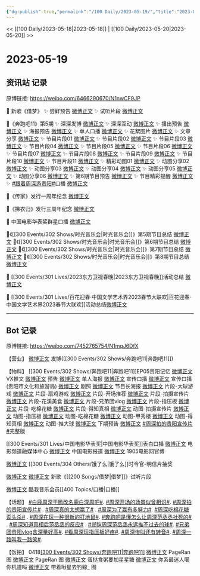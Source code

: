```yaml
---
{"dg-publish":true,"permalink":"/100 Daily/2023-05-19/","title":"2023-05-19","created":"2023-05-23T16:50:37.829+08:00","updated":"2023-05-25T12:32:15.367+08:00"}
---
```



<< [[100 Daily/2023-05-18\|2023-05-18]] | [[100 Daily/2023-05-20\|2023-05-20]] >>

# 2023-05-19

## 资讯站 记录

原博链接: https://weibo.com/6466290670/N1nwCF9JP

💫 新歌《借梦》
✨ 尝鲜预告 [微博正文](https://weibo.com/6466290670/4903169098259426)
✨ 试听片段 [微博正文](https://weibo.com/6466290670/4903175607816288)

💫《奔跑吧11》第5期
✨ 深深发博 [微博正文](https://weibo.com/6466290670/4903207396971272)
✨ 深深互动 [微博正文](https://weibo.com/6466290670/4903207589643083)
✨ 播出预告 [微博正文](https://weibo.com/6466290670/4903051879781307)
✨ 海报预告 [微博正文](https://weibo.com/6466290670/4903053818334372)
✨ 单人口播 [微博正文](https://weibo.com/6466290670/4903062605140606)
✨ 花絮图片 [微博正文](https://weibo.com/6466290670/4903069827729699)
✨ 文章分享 [微博正文](https://weibo.com/6466290670/4903132175536336)
✨ 节目片段01 [微博正文](https://weibo.com/6466290670/4903103013325258)
✨ 节目片段02 [微博正文](https://weibo.com/6466290670/4903128015574306)
✨ 节目片段03 [微博正文](https://weibo.com/6466290670/4903130581696972)
✨ 节目片段04 [微博正文](https://weibo.com/6466290670/4903159632234261)
✨ 节目片段05 [微博正文](https://weibo.com/6466290670/4903219056873978)
✨ 节目片段06 [微博正文](https://weibo.com/6466290670/4903234953806552)
✨ 节目片段07 [微博正文](https://weibo.com/6466290670/4903244097394989)
✨ 节目片段08 [微博正文](https://weibo.com/6466290670/4903244415376821)
✨ 节目片段09 [微博正文](https://weibo.com/6466290670/4903244428478688)
✨ 节目片段10 [微博正文](https://weibo.com/6466290670/4903245115559936)
✨ 节目片段11 [微博正文](https://weibo.com/6466290670/4903246072385237)
✨ 精彩动图01 [微博正文](https://weibo.com/6466290670/4903212467880299)
✨ 动图分享02 [微博正文](https://weibo.com/6466290670/4903220185399322)
✨ 动图分享03 [微博正文](https://weibo.com/6466290670/4903232546016471)
✨ 动图分享04 [微博正文](https://weibo.com/6466290670/4903234692975365)
✨ 动图分享05 [微博正文](https://weibo.com/6466290670/4903245280188305)
✨ 动图分享06 [微博正文](https://weibo.com/6466290670/4903253869070134)
✨ 第6期节目预告 [微博正文](https://weibo.com/6466290670/4903240275068784)
✨ 节目精彩提醒 [微博正文](https://weibo.com/6466290670/4903082141947922)
✨ [#跟着周深游贵阳#](https://s.weibo.com/weibo?q=%23%E8%B7%9F%E7%9D%80%E5%91%A8%E6%B7%B1%E6%B8%B8%E8%B4%B5%E9%98%B3%23)口播 [微博正文](https://weibo.com/6466290670/4903173951065265)

💫《传家》发行一周年纪念 [微博正文](https://weibo.com/6466290670/4903136446123069)

💫《拂衣归》发行三周年纪念 [微博正文](https://weibo.com/6466290670/4903136973818405)

💫 中国电影华表奖群星口播 [微博正文](https://weibo.com/6466290670/4903112160842052)

💫《[[300 Events/302 Shows/时光音乐会\|时光音乐会]]》第5期节目总结 [微博正文](https://weibo.com/6466290670/4903126262612584)
💫《[[300 Events/302 Shows/时光音乐会\|时光音乐会]]》第6期节目总结 [微博正文](https://weibo.com/6466290670/4903129214354385)
💫《[[300 Events/302 Shows/时光音乐会\|时光音乐会]]》第7期节目总结 [微博正文](https://weibo.com/6466290670/4903136122639073)
💫《[[300 Events/302 Shows/时光音乐会\|时光音乐会]]》第8期节目总结 [微博正文](https://weibo.com/6466290670/4903145241841571)

💫 [[300 Events/301 Lives/2023东方卫视春晚\|2023东方卫视春晚]]活动总结 [微博正文](https://weibo.com/6466290670/4903067747619284)

💫 [[300 Events/301 Lives/百花迎春·中国文学艺术界2023春节大联欢\|百花迎春·中国文学艺术界2023春节大联欢]]活动总结[微博正文](https://weibo.com/6466290670/4903118037581987)

---
## Bot 记录

原博链接: https://weibo.com/7452765754/N1mqJ6DfX

【营业】
[微博正文](http://weibo.com/1736988591/N1lnRrFif) 发博([[300 Events/302 Shows/奔跑吧11\|奔跑吧11]])

【物料】
[[300 Events/302 Shows/奔跑吧11\|奔跑吧11]]EP05贵阳记忆
[微博正文](http://weibo.com/6466290670/N1jtTnefK) VX推文
[微博正文](https://weibo.com/5242381821/N1hkQbxXq) 预告
[微博正文](https://weibo.com/5242381821/N1hoTig0x) 单人海报
[微博正文](https://weibo.com/5242381821/N1hBSv7lQ) 宣传口播
[微博正文](https://weibo.com/2473528064/N1iMzo4jk) 宣传口播(贵阳市文化和旅游局)
[微博正文](https://weibo.com/5242381821/N1hPh8Xs9) 剧照
[微博正文](https://weibo.com/5242381821/N1i7y2STy) 节目长海报
[微博正文](https://weibo.com/5242381821/N1iEOmDKr) 片段-大球游戏
[微博正文](https://weibo.com/5242381821/N1j3E5LPi) 片段-扇鸡游戏
[微博正文](https://weibo.com/5242381821/N1jiC21Eu) 片段-开场推荐
[微博正文](https://weibo.com/5242381821/N1joHi4Jr) 片段-拍摄宣传片
[微博正文](https://weibo.com/5242381821/N1k5jDL0G) 片段-花溪美食
[微博正文](https://weibo.com/1878335471/N1mf62bFF) 片段-兄弟团vlog
[微博正文](https://weibo.com/1878335471/N1lHgli8b) 片段-指压板
[微博正文](https://weibo.com/1878335471/N1m5CBRh3) 片段-吃棉花糖
[微博正文](https://weibo.com/1878335471/N1mb4Eqos) 片段-得知真相
[微博正文](https://weibo.com/5242381821/N1lxR6CKp) 动图-拍摄宣传片
[微博正文](https://weibo.com/5242381821/N1lFofQ9G) 动图-指压板
[微博正文](https://weibo.com/5242381821/N1m2rfOFj) 动图-吃棉花糖
[微博正文](https://weibo.com/5242381821/N1m7i2mLN) 动图-甲秀楼
[微博正文](https://weibo.com/5242381821/N1mbesUuM) 动图-得知真相
[微博正文](https://weibo.com/5242381821/N1mdG11Yo) 动图-推大球
[微博正文](https://weibo.com/5242381821/N1mgBpG7F) 下期预告
[微博正文](https://weibo.com/5242381821/N1mnEdjMy) [#周深拍的贵阳宣传片#](https://s.weibo.com/weibo?q=%23%E5%91%A8%E6%B7%B1%E6%8B%8D%E7%9A%84%E8%B4%B5%E9%98%B3%E5%AE%A3%E4%BC%A0%E7%89%87%23)完整版

[[300 Events/301 Lives/中国电影华表奖\|中国电影华表奖]]表白口播
[微博正文](http://weibo.com/6495544869/N1iTQD9fc) 电影频道融媒体中心
[微博正文](http://weibo.com/1261788454/N1iUg0Qdg) 中国电影报道
[微博正文](http://weibo.com/1635270132/N1iUfpdFV) 1905电影网官博

[微博正文](http://weibo.com/7756461320/N1ktFexds) [[300 Events/304 Others/饿了么\|饿了么]]时令官-明信片抽奖

[微博正文](http://weibo.com/7759377587/N1kjeae9B) [微博正文](http://weibo.com/6466290670/N1kBWwNna) 新歌《[[200 Songs/借梦\|借梦]]》试听片段

[微博正文](http://weibo.com/2967602032/N1k6JCIij) 酷我音乐会员[[400 Topics/口播\|口播]]

【话题】
[#白鹿周深干脆改名鹿白深周吧#](https://s.weibo.com/weibo?q=%23%E7%99%BD%E9%B9%BF%E5%91%A8%E6%B7%B1%E5%B9%B2%E8%84%86%E6%94%B9%E5%90%8D%E9%B9%BF%E7%99%BD%E6%B7%B1%E5%91%A8%E5%90%A7%23).
[#周深开场的场景似曾相识#](https://s.weibo.com/weibo?q=%23%E5%91%A8%E6%B7%B1%E5%BC%80%E5%9C%BA%E7%9A%84%E5%9C%BA%E6%99%AF%E4%BC%BC%E6%9B%BE%E7%9B%B8%E8%AF%86%23).
[#周深拍的贵阳宣传片#](https://s.weibo.com/weibo?q=%23%E5%91%A8%E6%B7%B1%E6%8B%8D%E7%9A%84%E8%B4%B5%E9%98%B3%E5%AE%A3%E4%BC%A0%E7%89%87%23) .
[#周深真的太想赢了#](https://s.weibo.com/weibo?q=%23%E5%91%A8%E6%B7%B1%E7%9C%9F%E7%9A%84%E5%A4%AA%E6%83%B3%E8%B5%A2%E4%BA%86%23) .
[#周深为了赢有多努力#](https://s.weibo.com/weibo?q=%23%E5%91%A8%E6%B7%B1%E4%B8%BA%E4%BA%86%E8%B5%A2%E6%9C%89%E5%A4%9A%E5%8A%AA%E5%8A%9B%23).
[#周深吃棉花糖歪头杀#](https://s.weibo.com/weibo?q=%23%E5%91%A8%E6%B7%B1%E5%90%83%E6%A3%89%E8%8A%B1%E7%B3%96%E6%AD%AA%E5%A4%B4%E6%9D%80%23) .
[#周深在玩一种很新的打地鼠#](https://s.weibo.com/weibo?q=%23%E5%91%A8%E6%B7%B1%E5%9C%A8%E7%8E%A9%E4%B8%80%E7%A7%8D%E5%BE%88%E6%96%B0%E7%9A%84%E6%89%93%E5%9C%B0%E9%BC%A0%23).
[#奔跑吧是懂怎么让周深范丞丞社死的#](https://s.weibo.com/weibo?q=%23%E5%A5%94%E8%B7%91%E5%90%A7%E6%98%AF%E6%87%82%E6%80%8E%E4%B9%88%E8%AE%A9%E5%91%A8%E6%B7%B1%E8%8C%83%E4%B8%9E%E4%B8%9E%E7%A4%BE%E6%AD%BB%E7%9A%84%23) .
[#周深知道真相后范丞丞的反应#](https://s.weibo.com/weibo?q=%23%E5%91%A8%E6%B7%B1%E7%9F%A5%E9%81%93%E7%9C%9F%E7%9B%B8%E5%90%8E%E8%8C%83%E4%B8%9E%E4%B8%9E%E7%9A%84%E5%8F%8D%E5%BA%94%23) .
[#郑恺周深范丞丞永远推不过去的球#](https://s.weibo.com/weibo?q=%23%E9%83%91%E6%81%BA%E5%91%A8%E6%B7%B1%E8%8C%83%E4%B8%9E%E4%B8%9E%E6%B0%B8%E8%BF%9C%E6%8E%A8%E4%B8%8D%E8%BF%87%E5%8E%BB%E7%9A%84%E7%90%83%23).
[#兄弟团贵阳vlog含深量好高#](https://s.weibo.com/weibo?q=%23%E5%85%84%E5%BC%9F%E5%9B%A2%E8%B4%B5%E9%98%B3vlog%E5%90%AB%E6%B7%B1%E9%87%8F%E5%A5%BD%E9%AB%98%23).
[#看周深玩指压板好疼#](https://s.weibo.com/weibo?q=%23%E7%9C%8B%E5%91%A8%E6%B7%B1%E7%8E%A9%E6%8C%87%E5%8E%8B%E6%9D%BF%E5%A5%BD%E7%96%BC%23).
[#周深惨叫还有转音#](https://s.weibo.com/weibo?q=%23%E5%91%A8%E6%B7%B1%E6%83%A8%E5%8F%AB%E8%BF%98%E6%9C%89%E8%BD%AC%E9%9F%B3%23).
[#周深一路叫我一路笑#](https://s.weibo.com/weibo?q=%23%E5%91%A8%E6%B7%B1%E4%B8%80%E8%B7%AF%E5%8F%AB%E6%88%91%E4%B8%80%E8%B7%AF%E7%AC%91%23).

【饭拍】
0418[[300 Events/302 Shows/奔跑吧11\|奔跑吧11]](EP05)
[微博正文](http://weibo.com/7633014126/N1hUQBTqZ) PageRan 图
[微博正文](http://weibo.com/7633014126/N1iqKmNBR) PageRan 图
[微博正文](http://weibo.com/6048634807/N1in1cQJf) 蛋挞食粥要加星星糖
[微博正文](http://weibo.com/7724525486/N1i7PyffM) 你系最迷人噶你机道吗
[微博正文](http://weibo.com/3246571812/N1hillbJr) 带着啾星去钓鲸_ 图
